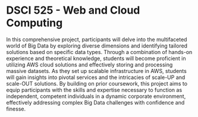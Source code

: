 # DSCI 525 - Web and Cloud Computing

In this comprehensive project, participants will delve into the multifaceted world of Big Data by exploring diverse dimensions and identifying tailored solutions based on specific data types. Through a combination of hands-on experience and theoretical knowledge, students will become proficient in utilizing AWS cloud solutions and effectively storing and processing massive datasets. As they set up scalable infrastructure in AWS, students will gain insights into pivotal services and the intricacies of scale-UP and scale-OUT solutions. By building on prior coursework, this project aims to equip participants with the skills and expertise necessary to function as independent, competent individuals in a dynamic corporate environment, effectively addressing complex Big Data challenges with confidence and finesse.